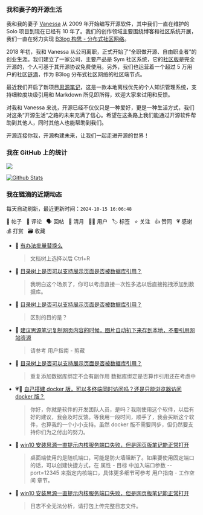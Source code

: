 ### 我和妻子的开源生活

我和我的妻子 [Vanessa](https://github.com/Vanessa219) 从 2009 年开始编写开源软件，其中我们一直在维护的 Solo 项目到现在已经有 10 年了。我们的创作领域主要围绕博客和社区系统开展，我们一直在努力实现 [B3log 构思 - 分布式社区网络](https://ld246.com/article/1546941897596)。

2018 年初，我和 Vanessa 从公司离职，正式开始了“全职做开源、自由职业者”的创业生涯。我们建立了一家公司，主要产品是 Sym 社区系统，它的[社区版](https://github.com/88250/symphony)是完全开源的，个人可基于其开源协议免费使用。另外，我们也运营着一个超过 5 万用户的社区[链滴](https://ld246.com)，作为 B3log 分布式社区网络的社区端节点。

最近我们开启了新项目[思源笔记](https://github.com/siyuan-note/siyuan)，这是一款本地离线优先的个人知识管理系统，支持细粒度块级引用和 Markdown 所见即所得，欢迎大家来试用和反馈。

对我和 Vanessa 来说，开源已经不仅仅只是一种爱好，更是一种生活方式，我们对这条“开源生活”之路的未来充满了信心。希望在这条路上我们能通过开源软件帮助到其他人，同时其他人也能帮助到我们。

开源连接你我，开源构建未来，让我们一起走进开源的世界！

### 我在 GitHub 上的统计

<a title="Hits" target="_blank" href="https://github.com/88250/88250"><img src="https://hits.b3log.org/88250/88250.svg"></a>

[![Github Stats](https://github-readme-stats.vercel.app/api?username=88250&theme=tokyonight&show_icons=true)](https://github.com/88250)

<!--events start -->

### 我在链滴的近期动态

每天自动刷新，最近更新时间：`2024-10-15 16:06:48`

📝 帖子 &nbsp; 💬 评论 &nbsp; 🗣 回帖 &nbsp; 🌙 清月 &nbsp; 👨‍💻 用户 &nbsp; 🏷️ 标签 &nbsp; ⭐️ 关注 &nbsp; 👍 赞同 &nbsp; 💗 感谢 &nbsp; 💰 打赏 &nbsp; 🗃 收藏

* 💬 [有办法批量替换么](https://ld246.com/article/1728974645419/comment/1728975004581#comments)

  > 文档树上选择以后 Ctrl+R
* 💬 [目录树上是否可以支持展示页面是否被数据库引用？](https://ld246.com/article/1728955242664/comment/1728974677229#comments)

  > 我明白这个场景了，你可以考虑直接一次性多选以后直接拖拽添加到数据库。
* 💬 [目录树上是否可以支持展示页面是否被数据库引用？](https://ld246.com/article/1728955242664/comment/1728964677118#comments)

  > 区别的目的是？
* 💬 [建议思源笔记复制网页内容的时候，图片自动扒下来存到本地，不要引用网站资源](https://ld246.com/article/1728960922930/comment/1728961814580#comments)

  > 请参考 用户指南 - 剪藏
* 💬 [目录树上是否可以支持展示页面是否被数据库引用？](https://ld246.com/article/1728955242664/comment/1728959100222#comments)

  > 重复添加数据库绑定不会有副作用 数据库绑定是否算作引用还在考虑中
* 💗💬 [自己搭建 docker 版，可以多终端同时访问吗？还是只能浏览器访问 docker 版？](https://ld246.com/article/1728954744847/comment/1728958009391#comments)

  > 你好，你就是软件的开发团队人员，是吗？我刚使用这个软件，以后有好的建议，我会及时反馈。等我用一段时间，顺手了，我会买断这个软件，也算我的一个小小支持。虽然 docker 版不需要同步，但仍然要支持你们为之付出的努力。
* 💬 [win10 安装思源一直提示内核服务端口失败，但是网页版笔记能正常打开](https://ld246.com/article/1728955648249/comment/1728957020390#comments)

  > 桌面端使用的是随机端口，可能是防火墙阻断了。如果要使用固定端口的话，可以创建快捷方式，在 属性 - 目标 中加入端口参数 --port=12345 来指定内核端口，具体更多细节可参考 用户指南 - 工作空间 章节。
* 💬 [win10 安装思源一直提示内核服务端口失败，但是网页版笔记能正常打开](https://ld246.com/article/1728955648249/comment/1728956010458#comments)

  > 日志不全无法分析，请打包上传完整日志文件。


<!--events end -->
